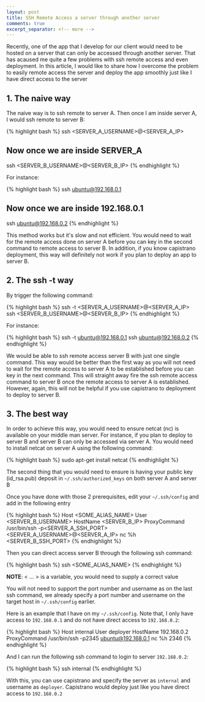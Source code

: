 ```yaml
---
layout: post
title: SSH Remote Access a server through another server
comments: true
excerpt_separator: <!-- more -->
---
```


Recently, one of the app that I develop for our client would need to be hosted on a server that can only be accessed through another server. That has acaused me quite a few problems with ssh remote access and even deployment. In this article, I would like to share how I overcome the problem to easily remote access the server and deploy the app smoothly just like I have direct access to the server

<!-- more -->

## 1. The naive way

The naive way is to ssh remote to server A. Then once I am inside server A, I would ssh remote to server B:

{% highlight bash %}
ssh <SERVER_A_USERNAME>@<SERVER_A_IP>
## Now once we are inside SERVER_A
ssh <SERVER_B_USERNAME>@<SERVER_B_IP>
{% endhighlight %}

For instance:

{% highlight bash %}
ssh ubuntu@192.168.0.1
## Now once we are inside 192.168.0.1
ssh ubuntu@192.168.0.2
{% endhighlight %}

This method works but it's slow and not efficient. You would need to wait for the remote access done on server A before you can key in the second command to remote access to server B. In addition, if you know capistrano deployment, this way will definitely not work if you plan to deploy an app to server B.

## 2. The ssh -t way

By trigger the following command:

{% highlight bash %}
ssh -t <SERVER_A_USERNAME>@<SERVER_A_IP> \
ssh <SERVER_B_USERNAME>@<SERVER_B_IP>
{% endhighlight %}

For instance:

{% highlight bash %}
ssh -t ubuntu@192.168.0.1 ssh ubuntu@192.168.0.2
{% endhighlight %}

We would be able to ssh remote access server B with just one single command. This way would be better than the first way as you will not need to wait for the remote access to server A to be established before you can key in the next command. This will straight away fire the ssh remote access command to server B once the remote access to server A is established. However, again, this will not be helpful if you use capistrano to deployment to deploy to server B.

## 3. The best way

In order to achieve this way, you would need to ensure netcat (nc) is available on your middle man server. For instance, if you plan to deploy to server B and server B can only be accessed via server A. You would need to install netcat on server A using the following command:

{% highlight bash %}
sudo apt-get install netcat
{% endhighlight %}

The second thing that you would need to ensure is having your public key (id_rsa.pub) deposit in ``~/.ssh/authorized_keys`` on both server A and server B

Once you have done with those 2 prerequisites, edit your ``~/.ssh/config`` and add in the following entry

{% highlight bash %}
Host <SOME_ALIAS_NAME>
  User <SERVER_B_USERNAME>
  HostName <SERVER_B_IP>
  ProxyCommand /usr/bin/ssh -p<SERVER_A_SSH_PORT> <SERVER_A_USERNAME>@<SERVER_A_IP> nc %h <SERVER_B_SSH_PORT>
{% endhighlight %}

Then you can direct access server B through the following ssh command:

{% highlight bash %}
ssh <SOME_ALIAS_NAME>
{% endhighlight %}

__NOTE__: < ... > is a variable, you would need to supply a correct value

You will not need to support the port number and username as on the last ssh command, we already specify a port number and username on the target host in ``~/.ssh/config`` earlier.

Here is an example that I have on my ``~/.ssh/config``. Note that, I only have access to ``192.168.0.1`` and do not have direct access to ``192.168.0.2``:

{% highlight bash %}
Host internal
  User deployer
  HostName 192.168.0.2
  ProxyCommand /usr/bin/ssh -p2345 ubuntu@192.168.0.1 nc %h 2346
{% endhighlight %}

And I can run the following ssh command to login to server ``192.168.0.2``:

{% highlight bash %}
ssh internal
{% endhighlight %}

With this, you can use capistrano and specify the server as ``internal`` and username as ``deployer``. Capistrano would deploy just like you have direct access to ``192.168.0.2``
